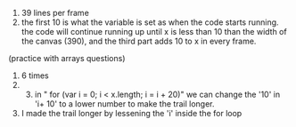 1) 39 lines per frame
2) the first 10 is what the variable is set as when the code starts running. the code will continue running up until x is less than 10 than the width of the canvas (390), and the third part adds 10 to x in every frame.


(practice with arrays questions)
1) 6 times
2) 3) in " for (var i = 0; i < x.length; i = i + 20)" we can change the '10' in 'i+ 10' to a lower number to make the trail longer. 
3) I made the trail longer by lessening the 'i' inside the for loop 
